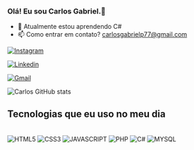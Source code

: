 ### Olá! Eu sou Carlos Gabriel.🌟

- 🌱 Atualmente estou aprendendo C#
- 📫 Como entrar em contato? carlosgabrielp77@gmail.com

[![Instagram](https://img.shields.io/badge/Instagram-E4405F?style=for-the-badge&logo=instagram&logoColor=white)](https://instagram.com/pde_sousa)

[![Linkedin](https://img.shields.io/badge/LinkedIn-0077B5?style=for-the-badge&logo=linkedin&logoColor=white)](https://linkedin.com)

[![Gmail](https://img.shields.io/badge/Gmail-D14836?style=for-the-badge&logo=gmail&logoColor=white)](https://gmail.com)

![Carlos GitHub stats](https://github-readme-stats.vercel.app/api?username=carlosg2011&show_icons=true&theme=tokyonight)

## Tecnologias que eu uso no meu dia

<div style= "display: inline-block"><br>

<img align="center" alt="HTML5" src="https://img.shields.io/badge/HTML5-E34F26?style=for-the-badge&logo=html5&logoColor=white">

<img align="center" alt="CSS3" src="https://img.shields.io/badge/CSS3-1572B6?style=for-the-badge&logo=css3&logoColor=white">

<img align="center" alt="JAVASCRIPT" src="https://img.shields.io/badge/JavaScript-323330?style=for-the-badge&logo=javascript&logoColor=F7DF1E">

<img align="center" alt="PHP" src="https://img.shields.io/badge/PHP-777BB4?style=for-the-badge&logo=php&logoColor=white">

<img align="center" alt="C#" src="https://img.shields.io/badge/C%23-239120?style=for-the-badge&logo=c-sharp&logoColor=white"> 

<img align="center" alt="MYSQL" src="https://img.shields.io/badge/MySQL-00000F?style=for-the-badge&logo=mysql&logoColor=white">

</div>
